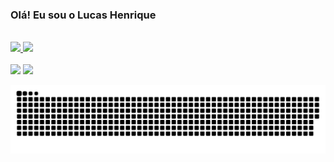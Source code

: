 ### Olá! Eu sou o Lucas Henrique
<br>

 <div>
  <a href="https://github.com/lucashgp-dev">
  <img height="180em" src="https://github-readme-stats.vercel.app/api?username=lucashgp-dev&show_icons=true&theme=dracula&include_all_commits=true&count_private=true"/>
  <img height="180em" src="https://github-readme-stats.vercel.app/api/top-langs/?username=lucashgp-dev&layout=compact&langs_count=7&theme=dracula"/>
</div>

 <br>

<div> 
  <a href = "mailto:lucashgp.l@hotmail.com"><img src="https://img.shields.io/badge/-Hotmail-%23333?style=for-the-badge&logo=gmail&logoColor=white" target="_blank"></a>
  <a href="https://www.linkedin.com/in/lucashgp-dev/" target="_blank"><img src="https://img.shields.io/badge/-LinkedIn-%230077B5?style=for-the-badge&logo=linkedin&logoColor=white" target="_blank"></a> 
 
  ![Snake animation](https://github.com/lucashgp-dev/lucashgp-dev/blob/output/github-contribution-grid-snake.svg)
 
</div>
